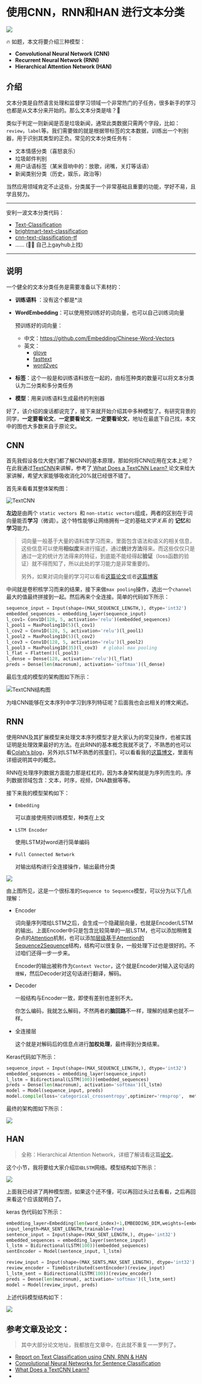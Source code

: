 # 使用CNN，RNN和HAN 进行文本分类

![](../../assert/imgs/text-classification-what-it-is2.png)

🔥 如题，本文将要介绍三种模型：

-  **Convolutional Neural Network (CNN)** 
-  **Recurrent Neural Network (RNN)** 
-  **Hierarchical Attention Network (HAN)** 

## 介绍

文本分类是自然语言处理和监督学习领域一个非常热门的子任务，很多新手的学习也都是从文本分来开始的。那么文本分类是啥？🙈

类似于判定一则新闻是否是垃圾新闻，通常此类数据只需两个字段，比如：`review`，`label`等。我们需要做的就是根据带标签的文本数据，训练出一个判别器，用于识别其类型的正负。常见的文本分类任务有：

- 文本情感分类（喜怒哀乐）
- 垃圾邮件判别
- 用户话语标签（某米音响中的：放歌，闭嘴，关灯等话语）
- 新闻类别分类（历史，娱乐，政治等）

当然应用领域肯定不止这些，分类属于一个非常基础且重要的功能，学好不易，且学且努力。

*****

安利一波文本分类代码：

- [Text-Classification]( https://github.com/jatana-research/Text-Classification )
- [brightmart-text-classification]( https://github.com/brightmart/text_classification )
- [cnn-text-classification-tf]( https://github.com/dennybritz/cnn-text-classification-tf )
- ...... (👩‍💻 自己上gayhub上找)

*****

## 说明

一个健全的文本分类任务是需要准备以下素材的：

- **训练语料** ：没有这个都是*淡

- **WordEmbedding**：可以使用预训练好的词向量，也可以自己训练词向量

  预训练好的词向量： 
  - 中文：https://github.com/Embedding/Chinese-Word-Vectors 
  - 英文：
    - [glove](https://nlp.stanford.edu/projects/glove/ )
    - [fasttext]( https://fasttext.cc/docs/en/english-vectors.html )
    - [word2vec]( https://github.com/xgli/word2vec-api )

- **标签**：这个一般是和训练语料放在一起的，由标签种类的数量可以将文本分类认为二分类和多分类任务

- **模型**：用来训练语料生成最终的判别器



好了，该介绍的废话都说完了，接下来就开始介绍其中多种模型了。有研究背景的同学，**一定要看论文**，**一定要看论文**，**一定要看论文**，地址在最底下自己找，本文中的图也大多数来自于原论文。

## CNN

首先我假设各位大佬们都了解CNN的基本原理，那如何将CNN应用在文本上呢？在此我通过[TextCNN]( https://arxiv.org/pdf/1408.5882.pdf )来讲解，参考了[ What Does a TextCNN Learn? ]( https://arxiv.org/pdf/1801.06287.pdf )论文来给大家讲解，希望大家能够吸收消化20%就已经很不错了。

首先来看看其整体架构图：

![TextCNN](../../assert/imgs/textcnn.png)

**左边**是由两个 `static vectors `和 `non-static vectors`组成，两者的区别在于词向量能否**学习**（微调）。这个特性能够让网络拥有一定的基础*文字关系* 的 **记忆**和**学习**能力。

> 词向量一般基于大量的语料库学习而来，里面包含语法和语义的相关信息，这些信息可以使用**相似度**来进行描述，通过**统计方法**得来。而这些仅仅只是通过一定的统计方法得来的特征，到底能不能经得起**验证**（loss函数的验证）就不得而知了，所以此处的学习能力是非常重要的。
>
> 另外，如果对词向量的学习可以看看[这篇论文]( https://www.aclweb.org/anthology/P14-1146/ )或者[这篇博客]( https://lilianweng.github.io/lil-log/2017/10/15/learning-word-embedding.html )

中间就是卷积核学习而来的结果，接下来做`max pooling`操作，选出一个`channel`最大的值最终拼接到一起。然后再来个全连接。简单的代码如下所示：

```python
sequence_input = Input(shape=(MAX_SEQUENCE_LENGTH,), dtype='int32')
embedded_sequences = embedding_layer(sequence_input)
l_cov1= Conv1D(128, 5, activation='relu')(embedded_sequences)
l_pool1 = MaxPooling1D(5)(l_cov1)
l_cov2 = Conv1D(128, 5, activation='relu')(l_pool1)
l_pool2 = MaxPooling1D(5)(l_cov2)
l_cov3 = Conv1D(128, 5, activation='relu')(l_pool2)
l_pool3 = MaxPooling1D(35)(l_cov3)  # global max pooling
l_flat = Flatten()(l_pool3)
l_dense = Dense(128, activation='relu')(l_flat)
preds = Dense(len(macronum), activation='softmax')(l_dense)
```

最后生成的模型的架构图如下所示：

![TextCNN结构图](../../assert/imgs/text-cnn-structure.png)

为啥CNN能够在文本序列中学习到序列特征呢？后面我也会出相关的博文阐述。

## RNN

使用RNN及其扩展模型来处理文本序列模型才是大家认为的常见操作，也被实践证明是处理效果最好的方法。在此RNN的基本概念我就不说了，不熟悉的也可以看[Colah‘s blog](http://colah.github.io/posts/2015-08-Understanding-LSTMs/)，另外对LSTM不熟悉的孩童们，可以看看我的[这篇博文]( https://zhuanlan.zhihu.com/p/82325657 )，里面有详细说明其中的概念。

RNN在处理序列数据方面能力那是杠杠的，因为本身架构就是为序列而生的。序列数据领域包含：文本，时序，视频，DNA数据等等。

接下来我的模型架构如下：

- `Embedding` 

  可以直接使用预训练模型，种类在上文

- `LSTM Encoder`

  使用LSTM对word进行简单编码

- `Full Connected Network`

  对输出结构进行全连接操作，输出最终分类

![](../../assert/imgs/HierarchicalNetwork.png)

由上图所见，这是一个很标准的`Sequence to Sequence`模型，可以分为以下几点理解：

- Encoder

  词向量序列喂给LSTM之后，会生成一个隐藏层向量，也就是Encoder/LSTM的输出。上面Encoder中只是包含比较简单的一层LSTM，也可以添加稍微复杂点的[Attention](https://arxiv.org/abs/1706.03762)机制，也可以添加[层级基于Attention的Sequence2Sequence]( https://arxiv.org/pdf/1506.01057v2.pdf )结构，结构可以很复杂，一般处理下过也是很好的。不过咱们还得一步一步来。

  Encoder的输出被称作为`Context Vector`，这个就是Encoder对输入这句话的`理解`，然后Decoder对这句话进行翻译，解码。

- Decoder

  一般结构与Encoder一致，即使有差别也差别不大。

  你怎么编码，我就怎么解码，不然两者的**脑回路**不一样，理解的结果也就不一样。

- 全连接层

  这个就是对解码后的信息点进行**加权处理**，最终得到分类结果。

Keras代码如下所示：

```python
sequence_input = Input(shape=(MAX_SEQUENCE_LENGTH,), dtype='int32')
embedded_sequences = embedding_layer(sequence_input)
l_lstm = Bidirectional(LSTM(100))(embedded_sequences)
preds = Dense(len(macronum), activation='softmax')(l_lstm)
model = Model(sequence_input, preds)
model.compile(loss='categorical_crossentropy',optimizer='rmsprop',  metrics=['acc'])
```

最终的架构图如下所示：

![](../../assert/imgs/lstm-encoder-structure.png)

## HAN 

> 全称：Hierarchical Attention Network，详细了解请看这篇[论文](https://www.cs.cmu.edu/~hovy/papers/16HLT-hierarchical-attention-networks.pdf)。

这个小节，我将要给大家介绍`层级LSTM`网络。模型结构如下所示：

![](../../assert/imgs/han-structure-model.png)

上面我已经讲了两种模型图，如果这个还不懂，可以再回过头过去看看，之后再回来看这个应该就明白了。

keras 伪代码如下所示：

```python
embedding_layer=Embedding(len(word_index)+1,EMBEDDING_DIM,weights=[embedding_matrix],
input_length=MAX_SENT_LENGTH,trainable=True)
sentence_input = Input(shape=(MAX_SENT_LENGTH,), dtype='int32')
embedded_sequences = embedding_layer(sentence_input)
l_lstm = Bidirectional(LSTM(100))(embedded_sequences)
sentEncoder = Model(sentence_input, l_lstm)

review_input = Input(shape=(MAX_SENTS,MAX_SENT_LENGTH), dtype='int32')
review_encoder = TimeDistributed(sentEncoder)(review_input)
l_lstm_sent = Bidirectional(LSTM(100))(review_encoder)
preds = Dense(len(macronum), activation='softmax')(l_lstm_sent)
model = Model(review_input, preds)
```

上述代码模型结构如下：

![](../../assert/imgs/han-model.png)

## 参考文章及论文：

> 其中大部分论文地址，我都放在文章中，在此就不重复一一罗列了。

- [Report on Text Classification using CNN, RNN & HAN]( https://medium.com/jatana/report-on-text-classification-using-cnn-rnn-han-f0e887214d5f )
- [Convolutional Neural Networks for Sentence Classification]( https://arxiv.org/abs/1408.5882 )
- [What Does a TextCNN Learn?]( https://arxiv.org/abs/1801.06287 )
- 